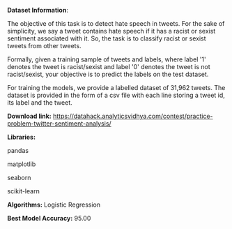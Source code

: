 **Dataset Information**:

The objective of this task is to detect hate speech in tweets. For the sake of simplicity, we say a tweet contains hate speech if it has a racist or sexist sentiment associated with it. So, the task is to classify racist or sexist tweets from other tweets.

Formally, given a training sample of tweets and labels, where label '1' denotes the tweet is racist/sexist and label '0' denotes the tweet is not racist/sexist, your objective is to predict the labels on the test dataset.

For training the models, we provide a labelled dataset of 31,962 tweets. The dataset is provided in the form of a csv file with each line storing a tweet id, its label and the tweet.

**Download link:**
https://datahack.analyticsvidhya.com/contest/practice-problem-twitter-sentiment-analysis/

**Libraries:**

pandas

matplotlib

seaborn

scikit-learn


**Algorithms:**
Logistic Regression


**Best Model Accuracy:** 95.00

